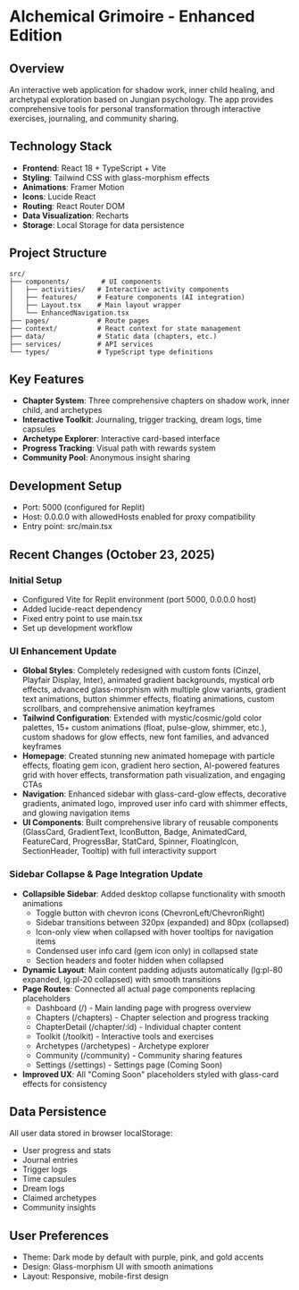 # Alchemical Grimoire - Enhanced Edition

## Overview
An interactive web application for shadow work, inner child healing, and archetypal exploration based on Jungian psychology. The app provides comprehensive tools for personal transformation through interactive exercises, journaling, and community sharing.

## Technology Stack
- **Frontend**: React 18 + TypeScript + Vite
- **Styling**: Tailwind CSS with glass-morphism effects
- **Animations**: Framer Motion
- **Icons**: Lucide React
- **Routing**: React Router DOM
- **Data Visualization**: Recharts
- **Storage**: Local Storage for data persistence

## Project Structure
```
src/
├── components/        # UI components
│   ├── activities/   # Interactive activity components
│   ├── features/     # Feature components (AI integration)
│   ├── Layout.tsx    # Main layout wrapper
│   └── EnhancedNavigation.tsx
├── pages/            # Route pages
├── context/          # React context for state management
├── data/             # Static data (chapters, etc.)
├── services/         # API services
└── types/            # TypeScript type definitions
```

## Key Features
- **Chapter System**: Three comprehensive chapters on shadow work, inner child, and archetypes
- **Interactive Toolkit**: Journaling, trigger tracking, dream logs, time capsules
- **Archetype Explorer**: Interactive card-based interface
- **Progress Tracking**: Visual path with rewards system
- **Community Pool**: Anonymous insight sharing

## Development Setup
- Port: 5000 (configured for Replit)
- Host: 0.0.0.0 with allowedHosts enabled for proxy compatibility
- Entry point: src/main.tsx

## Recent Changes (October 23, 2025)
### Initial Setup
- Configured Vite for Replit environment (port 5000, 0.0.0.0 host)
- Added lucide-react dependency
- Fixed entry point to use main.tsx
- Set up development workflow

### UI Enhancement Update
- **Global Styles**: Completely redesigned with custom fonts (Cinzel, Playfair Display, Inter), animated gradient backgrounds, mystical orb effects, advanced glass-morphism with multiple glow variants, gradient text animations, button shimmer effects, floating animations, custom scrollbars, and comprehensive animation keyframes
- **Tailwind Configuration**: Extended with mystic/cosmic/gold color palettes, 15+ custom animations (float, pulse-glow, shimmer, etc.), custom shadows for glow effects, new font families, and advanced keyframes
- **Homepage**: Created stunning new animated homepage with particle effects, floating gem icon, gradient hero section, AI-powered features grid with hover effects, transformation path visualization, and engaging CTAs
- **Navigation**: Enhanced sidebar with glass-card-glow effects, decorative gradients, animated logo, improved user info card with shimmer effects, and glowing navigation items
- **UI Components**: Built comprehensive library of reusable components (GlassCard, GradientText, IconButton, Badge, AnimatedCard, FeatureCard, ProgressBar, StatCard, Spinner, FloatingIcon, SectionHeader, Tooltip) with full interactivity support

### Sidebar Collapse & Page Integration Update
- **Collapsible Sidebar**: Added desktop collapse functionality with smooth animations
  - Toggle button with chevron icons (ChevronLeft/ChevronRight)
  - Sidebar transitions between 320px (expanded) and 80px (collapsed)
  - Icon-only view when collapsed with hover tooltips for navigation items
  - Condensed user info card (gem icon only) in collapsed state
  - Section headers and footer hidden when collapsed
- **Dynamic Layout**: Main content padding adjusts automatically (lg:pl-80 expanded, lg:pl-20 collapsed) with smooth transitions
- **Page Routes**: Connected all actual page components replacing placeholders
  - Dashboard (/) - Main landing page with progress overview
  - Chapters (/chapters) - Chapter selection and progress tracking
  - ChapterDetail (/chapter/:id) - Individual chapter content
  - Toolkit (/toolkit) - Interactive tools and exercises
  - Archetypes (/archetypes) - Archetype explorer
  - Community (/community) - Community sharing features
  - Settings (/settings) - Settings page (Coming Soon)
- **Improved UX**: All "Coming Soon" placeholders styled with glass-card effects for consistency

## Data Persistence
All user data stored in browser localStorage:
- User progress and stats
- Journal entries
- Trigger logs
- Time capsules
- Dream logs
- Claimed archetypes
- Community insights

## User Preferences
- Theme: Dark mode by default with purple, pink, and gold accents
- Design: Glass-morphism UI with smooth animations
- Layout: Responsive, mobile-first design
